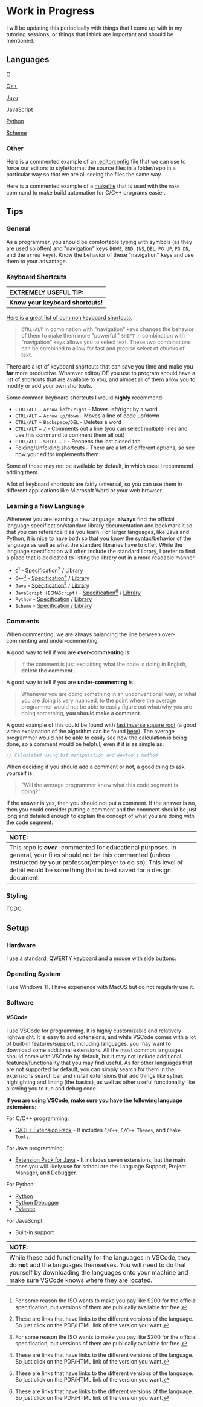 # Work in Progress

I will be updating this periodically with things that I come up with in my tutoring sessions, or things that I think are important and should be mentioned.

## Languages

[C](https://github.com/Knights879/Tutoring/tree/main/C)

[C++](https://github.com/Knights879/Tutoring/tree/main/C%2B%2B)

[Java](https://github.com/Knights879/Tutoring/tree/main/Java)

[JavaScript](https://github.com/Knights879/Tutoring/tree/main/JavaScript)

[Python](https://github.com/Knights879/Tutoring/tree/main/Python)

[Scheme](https://github.com/Knights879/Tutoring/tree/main/Scheme)

### Other

Here is a commented example of an [.editorconfig](https://github.com/Knights879/Tutoring/blob/main/.editorconfig) file that we can use to force our editors to style/format the source files in a folder/repo in a particular way so that we are all seeing the files the same way.

Here is a commented example of a [makefile](https://github.com/Knights879/Tutoring/blob/main/makefile) that is used with the `make` command to make build automation for C/C++ programs easier.

## Tips

### General

As a programmer, you should be comfortable typing with symbols (as they are used so often) and "navigation" keys (`HOME`, `END`, `INS`, `DEL`, `PG UP`, `PG DN`, and the `arrow keys`). Know the behavior of these "navigation" keys and use them to your advantage.

### Keyboard Shortcuts

| EXTREMELY USEFUL TIP: |
| :--- |
| **Know your keyboard shortcuts!** |

[Here is a great list of common keyboard shortcuts.](https://en.wikipedia.org/wiki/Table_of_keyboard_shortcuts)

> `CTRL/ALT` in combination with "navigation" keys changes the behavior of them to make them more "powerful." `SHIFT` in combination with "navigation" keys allows you to select text. These two combinations can be combined to allow for fast and precise select of chunks of text.

There are a lot of keyboard shortcuts that can save you time and make you **far** more productive. Whatever editor/IDE you use to program should have a list of shortcuts that are available to you, and almost all of them allow you to modify or add your own shortcuts.

Some common keyboard shortcuts I would **highly** recommend:

- `CTRL/ALT` + `Arrow left/right` - Moves left/right by a word
- `CTRL/ALT` + `Arrow up/down` - Moves a line of code up/down
- `CTRL/ALT` + `Backspace/DEL` - Deletes a word
- `CTRL/ALT` + `/` - Comments out a line (you can select multiple lines and use this command to comment them all out)
- `CTRL/ALT` + `SHIFT` + `T` - Reopens the last closed tab
- Folding/Unfolding shortcuts - There are a lot of different options, so see how your editor implements them

Some of these may not be available by default, in which case I recommend adding them.

A lot of keyboard shortcuts are fairly universal, so you can use them in different applications like Microsoft Word or your web browser.

### Learning a New Language

Whenever you are learning a new language, **always** find the official language specification/standard library documentation and bookmark it so that you can reference it as you learn. For larger languages, like Java and Python, it is nice to have both so that you know the syntax/behavior of the language as well as what the standard libraries have to offer. While the language specification will often include the standard library, I prefer to find a place that is dedicated to listing the library out in a more readable manner.

- `C`[^1] - [Specification](https://www.iso-9899.info/wiki/The_Standard)[^2] / [Library](https://cplusplus.com/reference/clibrary/)
- `C++`[^1] - [Specification](https://www.open-std.org/jtc1/sc22/wg21/docs/standards)[^2] / [Library](https://cplusplus.com/reference/)
- `Java` - [Specification](https://docs.oracle.com/javase/specs/index.html)[^2] / [Library](https://docs.oracle.com/en/java/javase/24/docs/api/java.base/module-summary.html)
- `JavaScript (ECMAScript)` - [Specification](https://ecma-international.org/publications-and-standards/standards/ecma-262/)[^2] / [Library](https://developer.mozilla.org/en-US/docs/Web/JavaScript/Reference/Global_Objects)
- `Python` - [Specification](https://docs.python.org/3/reference/index.html#reference-index) / [Library](https://docs.python.org/3/library/index.html#library-index)
- `Scheme` - [Specification / Library](https://standards.scheme.org/)

[^1]: For some reason the ISO wants to make you pay like $200 for the official specification, but versions of them are publically available for free.

[^2]: These are links that have links to the different versions of the language. So just click on the PDF/HTML link of the version you want.

### Comments

When commenting, we are always balancing the line between over-commenting and under-commenting.

A good way to tell if you are **over-commenting** is:

> If the comment is just explaining what the code is doing in English, **delete the comment**.

A good way to tell if you are **under-commenting** is:

> Whenever you are doing something in an unconventional way, or what you are doing is very nuanced, to the point where the average programmer would not be able to easily figure out what/why you are doing something, **you should make a comment**.

A good example of this could be found with [fast inverse square root](https://en.wikipedia.org/wiki/Fast_inverse_square_root) (a good video explanation of the algorithm can be found [here](https://youtu.be/p8u_k2LIZyo)). The average programmer would not be able to easily see how the calculation is being done, so a comment would be helpful, even if it is as simple as:

```c
// Calculated using bit manipulation and Newton's method
```

When deciding if you should add a comment or not, a good thing to ask yourself is:

> "Will the average programmer know what this code segment is doing?"

If the answer is yes, then you should not put a comment. If the answer is no, then you could consider putting a comment and the comment should be just long and detailed enough to explain the concept of what you are doing with the code segment.

| NOTE: |
| :--- |
| This repo is ***over***-commented for educational purposes. In general, your files should not be this commented (unless instructed by your professor/employer to do so). This level of detail would be something that is best saved for a design document. |

### Styling

TODO

## Setup

### Hardware

I use a standard, QWERTY keyboard and a mouse with side buttons.

### Operating System

I use Windows 11. I have experience with MacOS but do not regularly use it.

### Software

#### VSCode

I use VSCode for programming. It is highly customizable and relatively lightweight. It is easy to add extensions, and while VSCode comes with a lot of built-in features/support, including languages, you may want to download some additional extensions. All the most common languages should come with VSCode by default, but it may not include additional features/functionality that you may find useful. As for other languages that are not supported by default, you can simply search for them in the extensions search bar and install extensions that add things like sytnax highlighting and linting (the basics), as well as other useful functionality like allowing you to run and debug code.

**If you are using VSCode, make sure you have the following language extensions:**

For C/C++ programming:

- [C/C++ Extension Pack](https://marketplace.visualstudio.com/items?itemName=ms-vscode.cpptools-extension-pack) - It includes `C/C++`, `C/C++ Themes`, and `CMake Tools`.

For Java programming:

- [Extension Pack for Java](https://marketplace.visualstudio.com/items?itemName=vscjava.vscode-java-pack) - It includes seven extensions, but the main ones you will likely use for school are the Language Support, Project Manager, and Debugger.

For Python:

- [Python](https://marketplace.visualstudio.com/items?itemName=ms-python.python)
- [Python Debugger](https://marketplace.visualstudio.com/items?itemName=ms-python.debugpy)
- [Pylance](https://marketplace.visualstudio.com/items?itemName=ms-python.vscode-pylance)

For JavaScript:

- Built-in support

| NOTE: |
| :--- |
| While these add functionality for the languages in VSCode, they do **not** add the languages themselves. You will need to do that yourself by downloading the languages onto your machine and make sure VSCode knows where they are located. |
